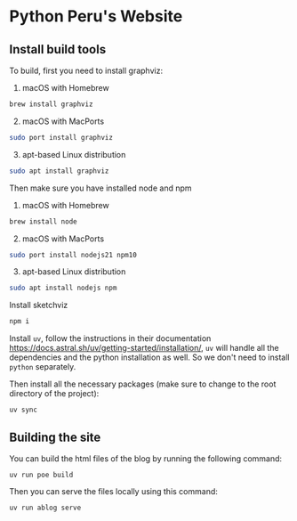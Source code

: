 # Python Peru's Website

## Install build tools

To build, first you need to install graphviz:

1. macOS with Homebrew

```sh
brew install graphviz
```

2. macOS with MacPorts

```sh
sudo port install graphviz
```

3. apt-based Linux distribution

```sh
sudo apt install graphviz
```

Then make sure you have installed node and npm

1. macOS with Homebrew

```sh
brew install node
```

2. macOS with MacPorts

```sh
sudo port install nodejs21 npm10
```

3. apt-based Linux distribution

```sh
sudo apt install nodejs npm
```

Install sketchviz

```sh
npm i
```

Install `uv`, follow the instructions in their documentation https://docs.astral.sh/uv/getting-started/installation/,
`uv` will handle all the dependencies and the python installation as well. So we don't need to install `python`
separately.

Then install all the necessary packages (make sure to change to the root directory of the project):

```shell
uv sync
```

## Building the site

You can build the html files of the blog by running the following command:

```shell
uv run poe build
```

Then you can serve the files locally using this command:

```sh
uv run ablog serve
```
